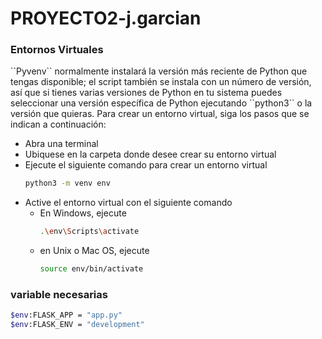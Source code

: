 <h1 align="left">PROYECTO2-j.garcian</h1>

<h3 align="left">Entornos Virtuales</h3>
``Pyvenv`` normalmente instalará la versión más reciente de Python que tengas disponible; el script también se instala con un número de versión, así que si tienes varias versiones de Python en tu sistema puedes seleccionar una versión específica de Python ejecutando ``python3`` o la versión que quieras.
Para crear un entorno virtual, siga los pasos que se indican a continuación:

* Abra una terminal
* Ubiquese en la carpeta donde desee crear su entorno virtual
* Ejecute el siguiente comando para crear un entorno virtual
  ```bash
  python3 -m venv env
  ```
* Active el entorno virtual con el siguiente comando
  * En Windows, ejecute
    ```bash
    .\env\Scripts\activate
    ```
  * en Unix o Mac OS, ejecute
    ```bash
    source env/bin/activate
    ```

<h3 align="left">variable necesarias</h3>

```bash
$env:FLASK_APP = "app.py"
$env:FLASK_ENV = "development"
```
